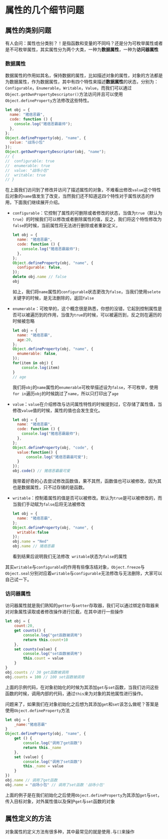 # 属性的几个细节问题

## 属性的类别问题

有人会问：属性也分类别？！是指函数和变量的不同吗？还是分为可枚举属性或者是不可枚举属性，其实属性分为两个大类，一种为**数据属性**，一种为**访问器属性**

### 数据属性

数据属性的作用如其名，保持数据的属性，比如描述对象的属性，对象的方法都是为数据属性，作为数据属性，其中有四个特性来描述**数据属性**的状态，分别为：`Configurable`，`Enumerable`，`Writable`，`Value`，而我们可以通过`Object.getOwnPropertyDescriptor()`方法访问并且可以使用`Object.defineProperty`方法修改这些特性。

```js
let obj = {
  name: "猪痞恶霸",
  code: function () {
    console.log("猪痞恶霸最帅");
  },
};
Object.defineProperty(obj, "name", {
  value: "战场小包"
});
Object.getOwnPropertyDescriptor(obj, "name");
// {
//	configurable: true
//	enumerable: true
//	value: "战场小包"
//	writable: true
// }
```

在上面我们访问到了修改并访问了描述属性的对象，不难看出修改`value`这个特性后对象的`name`值发生了改变，当然我们还不知道这四个特性对于属性状态的作用，下面我们继续展开介绍。

- `configurable`：它控制了属性的可删除或者修改的状态，当值为`true`（默认为`true`）的时候我们可以修改或者删除属性的值，反之，我们将这个特性修改为`false`的时候，当前属性将无法进行删除或者重新定义，

  ```js
  let obj = {
    name: "猪痞恶霸",
    code: function () {
      console.log("猪痞恶霸最帅");
    },
  };
  Object.defineProperty(obj, "name", {
    configurable: false,
  });
  delete obj.name // false
  obj
  ```

  如上，我们将`name`属性的`configurable`状态更改为`false`，当我们使用`selete`关键字的时候，是无法删除的，返回`false`

- `enumerable`：可枚举的，这个概念很是熟悉，你想的没错，它起到控制属性是否可以被遍历到的作用，当值为`true`的时候，可以被遍历到，反之则在遍历的时候被忽略

  ```js
  let obj = {
    name: "猪痞恶霸",
    age:20,
  };
  Object.defineProperty(obj, "name", {
    enumerable: false,
  });
  for(item in obj) {
      console.log(item)
  }
  // age
  ```

  我们将`obj`的`name`属性的`enumerable`可枚举描述设为`false`，不可枚举，使用`for in`遍历`obj`的时候跳过了`name`，所以只打印出了`age`

- `value`：`value`在介绍修改与访问属性特性的时候提到过，它存储了属性值，当修改`value`值的时候，属性的值也会发生变化。

  ```js
  let obj = {
    name: "猪痞恶霸",
    code: function () {
      console.log("猪痞恶霸最帅");
    },
  };
  Object.defineProperty(obj, "code", {
    value:function() {
        console.log("猪痞恶霸最可爱");
    }
  });
  obj.code() // 猪痞恶霸最可爱
  ```

  我带着好奇的心去尝试修改函数值，果不其然，函数值也可以被修改，因为其也是数据属性，只不过存储的是函数。

- `writable`：控制着属性的值是否可以被修改。默认为`true`是可以被修改的，而当我们手动赋为`false`后将无法被修改

  ```js
  let obj = {
    name: "猪痞恶霸",
  };
  Object.defineProperty(obj, "name", {
    writable:false
  });
  obj.name = "Ned"
  obj.name // 猪痞恶霸
  ```

  看到结果后说明我们无法修改` writable`状态为`false`的属性

其实`writable`与`configurable`的作用有些像冻结对象，`Object.freeze`与`Object.seal`分别对应着`writable`与`configurable`无法修改与无法删除，大家可以自己试一下。

### 访问器属性

访问器属性就是我们熟知的`getter`与`setter`存取器，我们可以通过绑定存取器来对对象属性读取或者修改操作进行拦截，在其中进行一些操作

```js
let obj = {
    count:20,
    get counts() {
        console.log("get函数被调用")
        return this.count+10
    },
	set counts(value) {
        console.log("set函数被调用")
        this.count = value
    }
}
obj.counts // 30 get函数被调用
obj.counts = 100 // 100 set函数被调用
```

上面的示例代码，在对象初始化的时候为其添加`get`与`set`函数，当我们访问这些函数的时候，调用内部的代码，通过`this`来为对象的其他属性进行操作。

问题来了，如果我们在对象初始化之后想为其添加`get`和`set`该怎么做呢？答案是使用`Object.defineProperty`方法

```js
let obj = {
    _name:"猪痞恶霸"
}
Object.defineProperty(obj, "name", {
    get () {
        console.log("调用了get函数")
        return this._name
    },
    set (value) {
        console.log("调用了set函数")
        this._name = value
    }
})
obj.name // 调用了get函数
obj.name = "战场小包" // 调用了set函数 '战场小包'
```

上面的例子是在我们初始化之后使用`Object.defineProperty`为其添加`get`与`set`，传入目标对象，对外属性值以及保护`get`与`set`函数的对象

## 属性定义的方法

对象属性的定义方法有很多种，其中最常见的就是使用`.`与`[]`来操作

